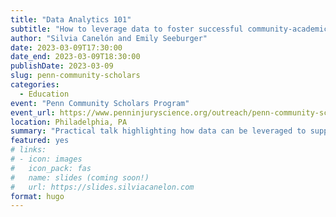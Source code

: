 ```yaml
---
title: "Data Analytics 101"
subtitle: "How to leverage data to foster successful community-academic partnerships"
author: "Silvia Canelón and Emily Seeburger"
date: 2023-03-09T17:30:00
date_end: 2023-03-09T18:30:00
publishDate: 2023-03-09
slug: penn-community-scholars
categories:
  - Education
event: "Penn Community Scholars Program"
event_url: https://www.penninjuryscience.org/outreach/penn-community-scholars-program/
location: Philadelphia, PA
summary: "Practical talk highlighting how data can be leveraged to support community-academic partnerships"
featured: yes
# links:
# - icon: images
#   icon_pack: fas
#   name: slides (coming soon!)
#   url: https://slides.silviacanelon.com
format: hugo
---
```


